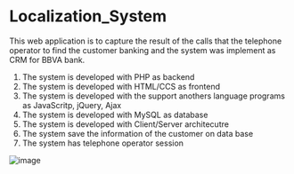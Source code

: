 # Localization_System
This web application is to capture the result of the calls that the  telephone operator to find the customer banking and the system was implement as CRM for BBVA bank.

1. The system is developed with PHP as backend
2. The system is developed with HTML/CCS  as frontend
3. The system is developed with the support anothers language programs as JavaScritp, jQuery, Ajax
4. The system is developed with MySQL as database
5. The system is developed with Client/Server architecutre 
6. The system save the information of the customer on data base 
7. The system has telephone operator session

![image](https://github.com/user-attachments/assets/65091721-21a8-4b37-8d78-a7568118d7c3)
